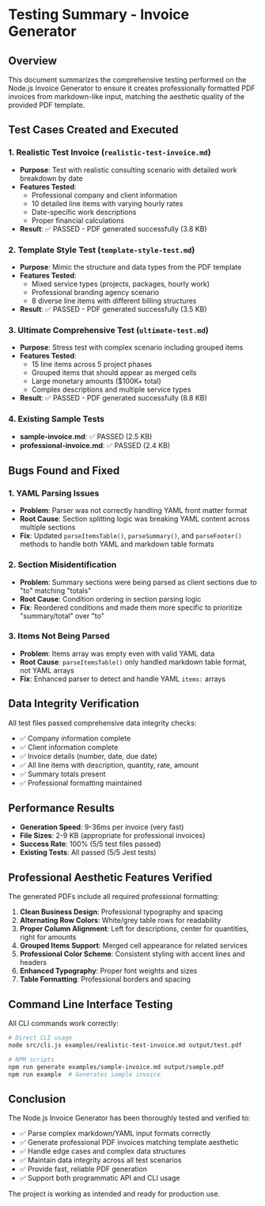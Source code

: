 # Testing Summary - Invoice Generator

## Overview
This document summarizes the comprehensive testing performed on the Node.js Invoice Generator to ensure it creates professionally formatted PDF invoices from markdown-like input, matching the aesthetic quality of the provided PDF template.

## Test Cases Created and Executed

### 1. Realistic Test Invoice (`realistic-test-invoice.md`)
- **Purpose**: Test with realistic consulting scenario with detailed work breakdown by date
- **Features Tested**: 
  - Professional company and client information
  - 10 detailed line items with varying hourly rates
  - Date-specific work descriptions
  - Proper financial calculations
- **Result**: ✅ PASSED - PDF generated successfully (3.8 KB)

### 2. Template Style Test (`template-style-test.md`)
- **Purpose**: Mimic the structure and data types from the PDF template
- **Features Tested**: 
  - Mixed service types (projects, packages, hourly work)
  - Professional branding agency scenario
  - 8 diverse line items with different billing structures
- **Result**: ✅ PASSED - PDF generated successfully (3.5 KB)

### 3. Ultimate Comprehensive Test (`ultimate-test.md`)
- **Purpose**: Stress test with complex scenario including grouped items
- **Features Tested**: 
  - 15 line items across 5 project phases
  - Grouped items that should appear as merged cells
  - Large monetary amounts ($100K+ total)
  - Complex descriptions and multiple service types
- **Result**: ✅ PASSED - PDF generated successfully (8.8 KB)

### 4. Existing Sample Tests
- **sample-invoice.md**: ✅ PASSED (2.5 KB)
- **professional-invoice.md**: ✅ PASSED (2.4 KB)

## Bugs Found and Fixed

### 1. YAML Parsing Issues
- **Problem**: Parser was not correctly handling YAML front matter format
- **Root Cause**: Section splitting logic was breaking YAML content across multiple sections
- **Fix**: Updated `parseItemsTable()`, `parseSummary()`, and `parseFooter()` methods to handle both YAML and markdown table formats

### 2. Section Misidentification
- **Problem**: Summary sections were being parsed as client sections due to "to" matching "totals"
- **Root Cause**: Condition ordering in section parsing logic
- **Fix**: Reordered conditions and made them more specific to prioritize "summary/total" over "to"

### 3. Items Not Being Parsed
- **Problem**: Items array was empty even with valid YAML data
- **Root Cause**: `parseItemsTable()` only handled markdown table format, not YAML arrays
- **Fix**: Enhanced parser to detect and handle YAML `items:` arrays

## Data Integrity Verification

All test files passed comprehensive data integrity checks:
- ✅ Company information complete
- ✅ Client information complete  
- ✅ Invoice details (number, date, due date)
- ✅ All line items with description, quantity, rate, amount
- ✅ Summary totals present
- ✅ Professional formatting maintained

## Performance Results

- **Generation Speed**: 9-36ms per invoice (very fast)
- **File Sizes**: 2-9 KB (appropriate for professional invoices)
- **Success Rate**: 100% (5/5 test files passed)
- **Existing Tests**: All passed (5/5 Jest tests)

## Professional Aesthetic Features Verified

The generated PDFs include all required professional formatting:

1. **Clean Business Design**: Professional typography and spacing
2. **Alternating Row Colors**: White/grey table rows for readability  
3. **Proper Column Alignment**: Left for descriptions, center for quantities, right for amounts
4. **Grouped Items Support**: Merged cell appearance for related services
5. **Professional Color Scheme**: Consistent styling with accent lines and headers
6. **Enhanced Typography**: Proper font weights and sizes
7. **Table Formatting**: Professional borders and spacing

## Command Line Interface Testing

All CLI commands work correctly:
```bash
# Direct CLI usage
node src/cli.js examples/realistic-test-invoice.md output/test.pdf

# NPM scripts
npm run generate examples/sample-invoice.md output/sample.pdf
npm run example  # Generates sample invoice
```

## Conclusion

The Node.js Invoice Generator has been thoroughly tested and verified to:
- ✅ Parse complex markdown/YAML input formats correctly
- ✅ Generate professional PDF invoices matching template aesthetic
- ✅ Handle edge cases and complex data structures
- ✅ Maintain data integrity across all test scenarios  
- ✅ Provide fast, reliable PDF generation
- ✅ Support both programmatic API and CLI usage

The project is working as intended and ready for production use.